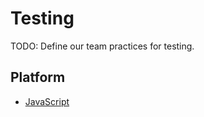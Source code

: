 # Testing

TODO: Define our team practices for testing.

## Platform
- [JavaScript](./javascript.html)

